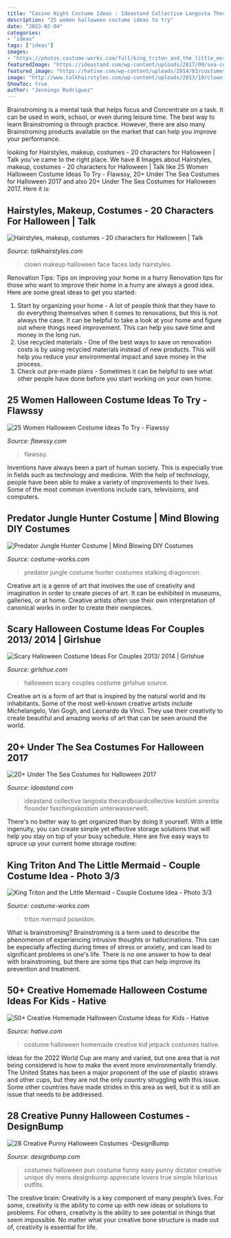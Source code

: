 ```yaml
---
title: "Casino Night Costume Ideas : Ideastand Collective Langosta Thecardboardcollective Kostüm Sirenita Flounder Faschingskostüm Unterwasserwelt"
description: "25 women halloween costume ideas to try"
date: "2023-02-04"
categories:
- "ideas"
tags: ["ideas"]
images:
- "https://photos.costume-works.com/full/king_triton_and_the_little_mermaid2.jpg"
featuredImage: "https://ideastand.com/wp-content/uploads/2017/09/sea-costume-diy/5-under-the-sea-costumes-costume-diy.jpg"
featured_image: "https://hative.com/wp-content/uploads/2014/03/costumes-for-kids/9-jetpack-for-kid-costume.jpg"
image: "http://www.talkhairstyles.com/wp-content/uploads/2013/10/clown-make-up.jpg"
ShowToc: true
author: "Jennings Rodriguez"
---
```



Brainstroming is a mental task that helps focus and Concentrate on a task. It can be used in work, school, or even during leisure time. The best way to learn Brainstroming is through practice. However, there are also many Brainstroming products available on the market that can help you improve your performance.

	

		
looking for Hairstyles, makeup, costumes - 20 characters for Halloween | Talk you've came to the right place. We have 8 Images about Hairstyles, makeup, costumes - 20 characters for Halloween | Talk like 25 Women Halloween Costume Ideas To Try - Flawssy, 20+ Under The Sea Costumes for Halloween 2017 and also 20+ Under The Sea Costumes for Halloween 2017. Here it is:
		
    
## Hairstyles, Makeup, Costumes - 20 Characters For Halloween | Talk

<img loading=lazy src="http://www.talkhairstyles.com/wp-content/uploads/2013/10/clown-make-up.jpg" onerror="this.onerror=null;this.src='https://tse2.mm.bing.net/th?id=OIP.sg_th9HYmD5IlO0CgG1ACQHaJ3&amp;pid=15.1';" alt="Hairstyles, makeup, costumes - 20 characters for Halloween | Talk">

_Source: talkhairstyles.com_

>clown makeup halloween face faces lady hairstyles. 

	

Renovation Tips: Tips on improving your home in a hurry
Renovation tips for those who want to improve their home in a hurry are always a good idea. Here are some great ideas to get you started: 
 1. Start by organizing your home - A lot of people think that they have to do everything themselves when it comes to renovations, but this is not always the case. It can be helpful to take a look at your home and figure out where things need improvement. This can help you save time and money in the long run. 
2. Use recycled materials - One of the best ways to save on renovation costs is by using recycled materials instead of new products. This will help you reduce your environmental impact and save money in the process. 
3. Check out pre-made plans - Sometimes it can be helpful to see what other people have done before you start working on your own home.

    
## 25 Women Halloween Costume Ideas To Try - Flawssy

<img loading=lazy src="https://www.flawssy.com/wp-content/uploads/2016/06/New-Halloween-Costumes-Ideas-Adult-Sexy-costumes.jpg" onerror="this.onerror=null;this.src='https://tse3.mm.bing.net/th?id=OIP.uStp6iGSDPn3J6e5mzX5vQHaLA&amp;pid=15.1';" alt="25 Women Halloween Costume Ideas To Try - Flawssy">

_Source: flawssy.com_

>flawssy. 

	

Inventions have always been a part of human society. This is especially true in fields such as technology and medicine. With the help of technology, people have been able to make a variety of improvements to their lives. Some of the most common inventions include cars, televisions, and computers.

    
## Predator Jungle Hunter Costume | Mind Blowing DIY Costumes

<img loading=lazy src="https://photos.costume-works.com/full/predator_jungle_hunter.jpg" onerror="this.onerror=null;this.src='https://tse4.mm.bing.net/th?id=OIP.EfTRMNjSfwEs_-jT9KAd9wHaNK&amp;pid=15.1';" alt="Predator Jungle Hunter Costume | Mind Blowing DIY Costumes">

_Source: costume-works.com_

>predator jungle costume hunter costumes stalking dragoncon. 

	

Creative art is a genre of art that involves the use of creativity and imagination in order to create pieces of art. It can be exhibited in museums, galleries, or at home. Creative artists often use their own interpretation of canonical works in order to create their ownpieces.

    
## Scary Halloween Costume Ideas For Couples 2013/ 2014 | Girlshue

<img loading=lazy src="https://www.girlshue.com/wp-content/uploads/2016/07/unnamed-file-2469.jpg" onerror="this.onerror=null;this.src='https://tse3.mm.bing.net/th?id=OIP.TNVHGp0HVQ-ok4n5YbcskwHaLc&amp;pid=15.1';" alt="Scary Halloween Costume Ideas For Couples 2013/ 2014 | Girlshue">

_Source: girlshue.com_

>halloween scary couples costume girlshue source. 

	

Creative art is a form of art that is inspired by the natural world and its inhabitants. Some of the most well-known creative artists include Michelangelo, Van Gogh, and Leonardo da Vinci. They use their creativity to create beautiful and amazing works of art that can be seen around the world.

    
## 20+ Under The Sea Costumes For Halloween 2017

<img loading=lazy src="https://ideastand.com/wp-content/uploads/2017/09/sea-costume-diy/5-under-the-sea-costumes-costume-diy.jpg" onerror="this.onerror=null;this.src='https://tse1.mm.bing.net/th?id=OIP.40EgsAEdXPxCaV4Pz-GU8QHaKW&amp;pid=15.1';" alt="20+ Under The Sea Costumes for Halloween 2017">

_Source: ideastand.com_

>ideastand collective langosta thecardboardcollective kostüm sirenita flounder faschingskostüm unterwasserwelt. 

	

There's no better way to get organized than by doing it yourself. With a little ingenuity, you can create simple yet effective storage solutions that will help you stay on top of your busy schedule. Here are five easy ways to spruce up your current home storage routine: 

    
## King Triton And The Little Mermaid - Couple Costume Idea - Photo 3/3

<img loading=lazy src="https://photos.costume-works.com/full/king_triton_and_the_little_mermaid2.jpg" onerror="this.onerror=null;this.src='https://tse1.mm.bing.net/th?id=OIP.kjj7hCxba6adT84o305iuAHaJ3&amp;pid=15.1';" alt="King Triton and the Little Mermaid - Couple Costume Idea - Photo 3/3">

_Source: costume-works.com_

>triton mermaid poseidon. 

	

What is brainstroming?
Brainstroming is a term used to describe the phenomenon of experiencing intrusive thoughts or hallucinations. This can be especially affecting during times of stress or anxiety, and can lead to significant problems in one's life. There is no one answer to how to deal with brainstroming, but there are some tips that can help improve its prevention and treatment.

    
## 50+ Creative Homemade Halloween Costume Ideas For Kids - Hative

<img loading=lazy src="https://hative.com/wp-content/uploads/2014/03/costumes-for-kids/9-jetpack-for-kid-costume.jpg" onerror="this.onerror=null;this.src='https://tse1.mm.bing.net/th?id=OIP.wQ3WQ5j31xwxFkx8XTnp2wHaJ3&amp;pid=15.1';" alt="50+ Creative Homemade Halloween Costume Ideas for Kids - Hative">

_Source: hative.com_

>costume halloween homemade creative kid jetpack costumes hative. 

	

Ideas for the 2022 World Cup are many and varied, but one area that is not being considered is how to make the event more environmentally friendly. The United States has been a major proponent of the use of plastic straws and other cups, but they are not the only country struggling with this issue. Some other countries have made strides in this area as well, but it is still an issue that needs to be addressed.

    
## 28 Creative Punny Halloween Costumes -DesignBump

<img loading=lazy src="https://cdn.designbump.com/wp-content/uploads/2015/09/enhanced-buzz-391-1441982255-5.jpg" onerror="this.onerror=null;this.src='https://tse1.mm.bing.net/th?id=OIP._kJmgTFSIPw4u_eDPRdO8AHaLJ&amp;pid=15.1';" alt="28 Creative Punny Halloween Costumes -DesignBump">

_Source: designbump.com_

>costumes halloween pun costume funny easy punny dictator creative unique diy mens designbump appreciate lovers true simple hilarious outfits. 

	

The creative brain:
Creativity is a key component of many people’s lives. For some, creativity is the ability to come up with new ideas or solutions to problems. For others, creativity is the ability to see potential in things that seem impossible. No matter what your creative bone structure is made out of, creativity is essential for life.

